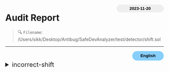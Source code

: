 <button class='date-button'>2023-11-20</button>

# Audit Report

> 🔍 `Filename`: /Users/sikk/Desktop/Antibug/SafeDevAnalyzer/test/detector/shift.sol
---

[<button class='styled-button'>English</button>](shift_en.md)
<br />


<style>
    .date-button{
        color:black;
        border:none;
        font-weight: bold;
        background-color: sand;
        width: 150px;
        height: 25px;
        float: right;
        border-radius: 20px;
    }
    .styled-button{
        color: black;
        border: none;
        font-weight: bold;
        background-color: lightskyblue;
        width: 100px;
        height: 30px;
        float: right;
        border-radius: 20px;
    }
    .styled-button:hover{
        color: black;
        border: none;
        font-weight: bold;
        background-color: pink;
        width: 100px;
        height: 30px;
        float: right;
        cursor: pointer;
    }
</style>

               
<details>
<summary style='font-size: 20px;'>incorrect-shift</summary>
<div markdown='1'>

## Detect Results

| Detector | Impact | Confidence | Info |
|:---:|:---:|:---:|:---:|
| incorrect-shift | <span style='color:lightcoral'> High </span> | <span style='color:lightcoral'> High </span> |  `Bar.f()` 함수는 잘못된 shift 연산을 포함하고 있습니다. `a = 8 >>' a` |||


## Vulnerabiltiy in code:

```solidity
line 13:     function f() internal pure returns (uint a) {

```
 ---

 ```solidity
line 15:             a := sar(a, 8)

```
 ---

 
어셈블리 함수에서 shift 연산을 사용할 때, 파라미터의 순서가 잘못된 경우를 검사합니다.
    

## Exploit scenario:


```solidity
contract C {
    function f() internal returns (uint a) {
        assembly {
            a := shr(a, 8)
        }
    }
}
```
`shr(a, 8)`: 변수 a의 비트를 오른쪽으로 8개만큼 시프트합니다. 즉, a의 값을 8비트 오른쪽으로 이동시킵니다.
`shr(8, a)`: 숫자 8을 변수 a의 비트 수만큼 오른쪽으로 시프트합니다. 따라서 a 변수가 어떤 값이든 안전하게 8 비트만큼 오른쪽으로 시프트됩니다.
    
`shl(a, 8)`: a 변수가 시프트됩니다. a 변수의 값과 비트 길이에 따라 결과가 달라질 수 있습니다. 만약 a가 충분히 큰 값을 갖고 있어서 왼쪽 시프트로 인해 비트 길이가 넘어가는 경우, 예상치 못한 값이 발생할 수 있습니다.
`shl(8, a)`: 8이 고정된 값을 시프트하는 것이므로 시프트 연산의 결과는 a 변수의 값에만 의존합니다. 따라서 a 변수가 어떤 값이든 안전하게 8 비트만큼 왼쪽으로 시프트됩니다.

`sar(a, 8)`: 변수 a의 비트를 오른쪽으로 이동시키므로 a의 현재 값에 따라 결과가 달라집니다. 
`sar(8, a)`: 항상 상수 8의 비트 이동 연산을 수행하므로 a의 현재 값에 영향을 받지 않습니다. 따라서 예측 가능하고 일관된 결과를 얻을 수 있습니다.


## Recommendation:


보통은 `sar(8, a)`, `shl(8, a)`, `shr(8, a)`가 더 예측 가능하고 안전한 방법일 수 있습니다. 하지만 실제 상황과 사용하는 데이터에 따라서 다른 방식이 더 적합할 수 있습니다. 이러한 결정은 프로그램의 요구 사항과 목적에 따라 다르므로 주의 깊게 검토하고 적절한 방법을 선택해야 합니다.
또한, solidity yul code는 Overflow/Underflow를 검사하지 않으므로, 이러한 케이스를 고려하여 코드를 작성해야 합니다.
    

## Reference:


- https://ethereum.stackexchange.com/questions/127538/right-shift-not-working-in-inline-assembly
- https://docs.soliditylang.org/en/v0.8.23/types.html#value-types:~:text=Before%20version%200.5.0%20a%20right%20shift%20x%20%3E%3E%20y%20for%20negative%20x%20was%20equivalent%20to%20the%20mathematical%20expression%20x%20/%202**y%20rounded%20towards%20zero%2C%20i.e.%2C%20right%20shifts%20used%20rounding%20up%20(towards%20zero)%20instead%20of%20rounding%20down%20(towards%20negative%20infinity).
- https://docs.soliditylang.org/en/v0.8.23/types.html#value-types:~:text=Overflow%20checks%20are%20never%20performed%20for%20shift%20operations%20as%20they%20are%20done%20for%20arithmetic%20operations.%20Instead%2C%20the%20result%20is%20always%20truncated.    
    

</details>

